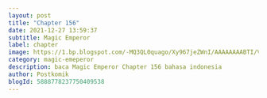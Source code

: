 ```yaml
---
layout: post 
title: "Chapter 156"
date: 2021-12-27 13:59:37
subtitle: Magic Emperor
label: chapter
image: https://1.bp.blogspot.com/-MQ3QL0quago/Xy967jeZWnI/AAAAAAAABTI/Vs7D101CCXkJybMV_vJrx0tvbEoegHaYACLcBGAsYHQ/s72-c/Magic-Emperor.jpg
category: magic-emeperor
description: baca Magic Emperor Chapter 156 bahasa indonesia 
author: Postkomik
blogId: 5888778237750409538
---
```

